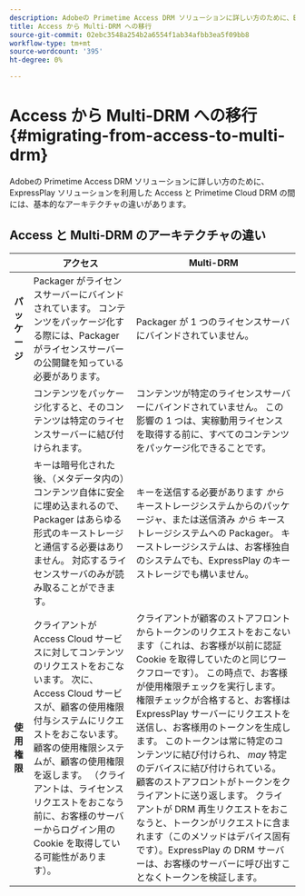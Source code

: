```yaml
---
description: Adobeの Primetime Access DRM ソリューションに詳しい方のために、ExpressPlay ソリューションを利用した Access と Primetime Cloud DRM の間には、基本的なアーキテクチャの違いがあります。
title: Access から Multi-DRM への移行
source-git-commit: 02ebc3548a254b2a6554f1ab34afbb3ea5f09bb8
workflow-type: tm+mt
source-wordcount: '395'
ht-degree: 0%

---
```


# Access から Multi-DRM への移行 {#migrating-from-access-to-multi-drm}

Adobeの Primetime Access DRM ソリューションに詳しい方のために、ExpressPlay ソリューションを利用した Access と Primetime Cloud DRM の間には、基本的なアーキテクチャの違いがあります。

## Access と Multi-DRM のアーキテクチャの違い

|  | アクセス | Multi-DRM |
|---|---|---|
| **パッケージ** | Packager がライセンスサーバーにバインドされています。 コンテンツをパッケージ化する際には、Packager がライセンスサーバーの公開鍵を知っている必要があります。 | Packager が 1 つのライセンスサーバにバインドされていません。 |
|  | コンテンツをパッケージ化すると、そのコンテンツは特定のライセンスサーバーに結び付けられます。 | コンテンツが特定のライセンスサーバーにバインドされていません。 この影響の 1 つは、実稼動用ライセンスを取得する前に、すべてのコンテンツをパッケージ化できることです。 |
|  | キーは暗号化された後、（メタデータ内の）コンテンツ自体に安全に埋め込まれるので、Packager はあらゆる形式のキーストレージと通信する必要はありません。 対応するライセンスサーバのみが読み取ることができます。 | キーを送信する必要があります *から* キーストレージシステムからのパッケージャ、または送信済み *から* キーストレージシステムへの Packager。 キーストレージシステムは、お客様独自のシステムでも、ExpressPlay のキーストレージでも構いません。 |
| **使用権限** | クライアントが Access Cloud サービスに対してコンテンツのリクエストをおこないます。 次に、Access Cloud サービスが、顧客の使用権限付与システムにリクエストをおこないます。 顧客の使用権限システムが、顧客の使用権限を返します。 （クライアントは、ライセンスリクエストをおこなう前に、お客様のサーバーからログイン用の Cookie を取得している可能性があります）。 | クライアントが顧客のストアフロントからトークンのリクエストをおこないます（これは、お客様が以前に認証 Cookie を取得していたのと同じワークフローです）。 この時点で、お客様が使用権限チェックを実行します。 権限チェックが合格すると、お客様は ExpressPlay サーバーにリクエストを送信し、お客様用のトークンを生成します。 このトークンは常に特定のコンテンツに結び付けられ、 *may* 特定のデバイスに結び付けられている。 顧客のストアフロントがトークンをクライアントに送り返します。 クライアントが DRM 再生リクエストをおこなうと、トークンがリクエストに含まれます（このメソッドはデバイス固有です）。ExpressPlay の DRM サーバーは、お客様のサーバーに呼び出すことなくトークンを検証します。 |
